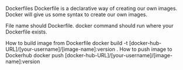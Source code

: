 Dockerfiles
Dockerfile is a declarative way of creating our own images. Docker will give us some syntax to create our own images.

File name should Dockerfile. docker command should run where your Dockerfile exists.

How to build image from Dockerfile
docker build -t [docker-hub-URL]/[your-username]/[image-name]:version .
How to push image to Dockerhub
docker push [docker-hub-URL]/[your-username]/[image-name]:version